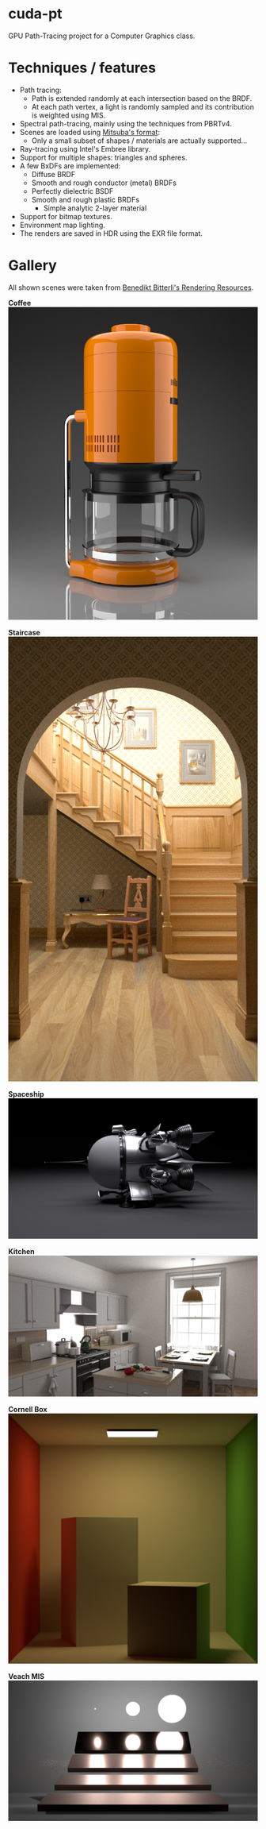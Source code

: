 # cuda-pt
GPU Path-Tracing project for a Computer Graphics class.

# Techniques / features
- Path tracing:
  - Path is extended randomly at each intersection based on the BRDF.
  - At each path vertex, a light is randomly sampled and its contribution is weighted using MIS.
- Spectral path-tracing, mainly using the techniques from PBRTv4.
- Scenes are loaded using [Mitsuba's format](https://mitsuba.readthedocs.io/en/latest/src/key_topics/scene_format.html):
  - Only a small subset of shapes / materials are actually supported...
- Ray-tracing using Intel's Embree library.
- Support for multiple shapes: triangles and spheres.
- A few BxDFs are implemented:
  - Diffuse BRDF
  - Smooth and rough conductor (metal) BRDFs
  - Perfectly dielectric BSDF
  - Smooth and rough plastic BRDFs
    - Simple analytic 2-layer material
- Support for bitmap textures.
- Environment map lighting.
- The renders are saved in HDR using the EXR file format.

# Gallery
All shown scenes were taken from [Benedikt Bitterli's Rendering Resources](https://benedikt-bitterli.me/resources/).

**Coffee**
![coffee](/docs/coffee.png)

**Staircase**
![staircase](/docs/staircase.png)

**Spaceship**
![Spaceship](/docs/spaceship.png)

**Kitchen**
![kitchen](/docs/kitchen.png)

**Cornell Box**
![cornell-box](/docs/cornell-box.png)

**Veach MIS**
![veach-mis](/docs/veach_mis.png)
